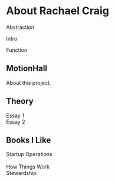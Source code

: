 # About Rachael Craig

Abstraction

Intro

Function

## MotionHall

About this project.

## Theory

Essay 1<br>
Essay 2

## Books I Like

Startup Operations<br><br>
How Things Work<br>
Stewardship 



